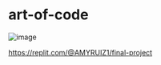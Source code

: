 # art-of-code

![image](https://github.com/amyruizrodriguez/art-of-code/assets/150838345/f3e64e31-3f60-4e26-acb8-e053e8b61bc5)

https://replit.com/@AMYRUIZ1/final-project
